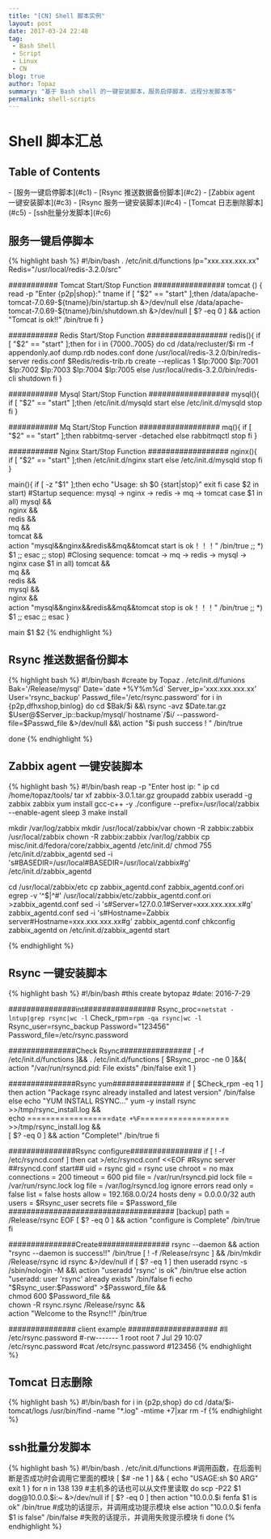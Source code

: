```yaml
---
title: "[CN] Shell 脚本实例"
layout: post
date: 2017-03-24 22:48
tag:
 - Bash Shell
 - Script
 - Linux
 - CN
blog: true
author: Topaz
summary: "基于 Bash shell 的一键安装脚本，服务启停脚本，远程分发脚本等"
permalink: shell-scripts
---
```

<h1 class="title"> Shell 脚本汇总 </h1>


<h2> Table of Contents </h2>
- [服务一键启停脚本](#c1)
- [Rsync 推送数据备份脚本](#c2)
- [Zabbix agent 一键安装脚本](#c3)
- [Rsync 服务一键安装脚本](#c4)
- [Tomcat 日志删除脚本](#c5)
- [ssh批量分发脚本](#c6)


<h2 id="c1"> 服务一键启停脚本 </h2>

{% highlight bash %}
#!/bin/bash
. /etc/init.d/functions
Ip="xxx.xxx.xxx.xx"
Redis="/usr/local/redis-3.2.0/src"

 ########### Tomcat Start/Stop Function ################
tomcat () {
read -p "Enter {p2p|shop}:" tname
if [ "$2" == "start" ];then
	/data/apache-tomcat-7.0.69-${tname}/bin/startup.sh &>/dev/null
else
	/data/apache-tomcat-7.0.69-${tname}/bin/shutdown.sh &>/dev/null
[ $? -eq  0 ] && action "Tomcat is ok!!" /bin/true
fi
}

 ########### Redis Start/Stop Function ##################
redis(){
if [ "$2" == "start" ];then
	for i in {7000..7005}
	do
		cd /data/recluster/$i
		rm -f appendonly.aof  dump.rdb  nodes.conf
	done
	/usr/local/redis-3.2.0/bin/redis-server redis.conf
	$Redis/redis-trib.rb  create  --replicas 1 $Ip:7000 $Ip:7001 $Ip:7002 $Ip:7003 $Ip:7004 $Ip:7005
else
	/usr/local/redis-3.2.0/bin/redis-cli shutdown
fi
}

 ########### Mysql Start/Stop Function ##################
mysql(){
if [ "$2" == "start" ];then
	/etc/init.d/mysqld start
else
	/etc/init.d/mysqld stop
fi
}

 ########### Mq Start/Stop Function ##################
mq(){
if [ "$2" == "start" ];then
	rabbitmq-server -detached
else
	rabbitmqctl stop
fi
}

 ########### Nginx Start/Stop Function ##################
nginx(){
if [ "$2" == "start" ];then
	/etc/init.d/nginx start
else
	/etc/init.d/mysqld stop
fi
}


main(){
if [  -z "$1" ];then
echo "Usage:  sh $0 {start|stop}"
exit
fi
case $2 in
	start)
	#Startup sequence: mysql -> nginx -> redis -> mq -> tomcat
		case $1 in
			all)
				mysql &&\
				nginx &&\
				redis &&\
				mq	&&\
				tomcat	&&\
				action "mysql&&nginx&&redis&&mq&&tomcat start is ok！！！" /bin/true
				;;
			*)
				$1
				;;
		esac
		;;
	stop)
	#Closing sequence: tomcat -> mq -> redis -> mysql -> nginx
		case $1 in
			all)
				tomcat &&\
				mq &&\
				redis &&\
				mysql &&\
				nginx &&\
				action "mysql&&nginx&&redis&&mq&&tomcat stop is ok！！！" /bin/true
				;;
			*)
				$1
				;;
		esac
		;;
esac
}

main $1 $2
{% endhighlight %}

<h2 id="c2">Rsync 推送数据备份脚本</h2>
{% highlight bash %}
#!/bin/bash
#create by Topaz
. /etc/init.d/funions
Bak='/Release/mysql'
Date=`date +%Y%m%d`
Server_ip='xxx.xxx.xxx.xx'
User='rsync_backup'
Passwd_file='/etc/rsync.password'
for i in {p2p,dfhxshop,binlog}
do
	cd $Bak/$i &&\
	rsync -avz $Date.tar.gz $User@$Server_ip::backup/mysql/`hostname`/$i/ --password-file=$Passwd_file &>/dev/null &&\
	action "$i push success ! " /bin/true

done
{% endhighlight %}

<h2 id="c3">Zabbix agent 一键安装脚本 </h2>
{% highlight bash %}
#!/bin/bash
reap -p "Enter host ip: " ip
cd /home/topaz/tools/
tar xf zabbix-3.0.1.tar.gz
groupadd zabbix
useradd -g zabbix zabbix
yum install gcc-c++ -y
./configure --prefix=/usr/local/zabbix --enable-agent
sleep 3
make install

mkdir /var/log/zabbix
mkdir /usr/local/zabbix/var
chown -R zabbix:zabbix /usr/local/zabbix
chown -R zabbix:zabbix /var/log/zabbix
cp misc/init.d/fedora/core/zabbix_agentd /etc/init.d/
chmod 755 /etc/init.d/zabbix_agentd
sed -i 's#BASEDIR=/usr/local#BASEDIR=/usr/local/zabbix#g' /etc/init.d/zabbix_agentd

cd /usr/local/zabbix/etc
cp zabbix_agentd.conf zabbix_agentd.conf.ori
egrep -v '^$|^#' /usr/local/zabbix/etc/zabbix_agentd.conf.ori >zabbix_agentd.conf
sed -i 's#Server=127.0.0.1#Server=xxx.xxx.xxx.x#g' zabbix_agentd.conf
sed -i 's#Hostname=Zabbix server#Hostname=xxx.xxx.xxx.xx#g' zabbix_agentd.conf
chkconfig zabbix_agentd on
/etc/init.d/zabbix_agentd start

{% endhighlight %}
<h2 id="c4">Rsync 一键安装脚本</h2>
{% highlight bash %}
#!/bin/bash
#this create bytopaz
#date: 2016-7-29

 ###############int################
Rsync_proc=`netstat -lntup|grep rsync|wc -l`
Check_rpm=`rpm -qa rsync|wc -l`
Rsync_user=rsync_backup
Password="123456"
Password_file=/etc/rsync.password


 ###############Check Rsync################
[ -f /etc/init.d/functions ]&& . /etc/init.d/functions
[ $Rsync_proc -ne 0 ]&&{
action "/var/run/rsyncd.pid: File exists" /bin/false
exit 1
}

 ###############Rsync yum################
if [ $Check_rpm -eq 1 ]
then
 action "Package rsync already installed and latest version" /bin/false
else
 echo "YUM INSTALL RSYNC..."
 yum -y install rsync >>/tmp/rsync_install.log &&\
 echo ==================`date +%F`=================== >>/tmp/rsync_install.log &&\
 [ $? -eq 0 ] && action "Complete!" /bin/true
fi

 ###############Rsync configure################
if [ ! -f /etc/rsyncd.conf ]
then
cat >/etc/rsyncd.conf <<EOF
 #Rsync server
 ##rsyncd.conf start##
 uid = rsync
 gid = rsync
 use chroot = no
 max connections = 200
 timeout = 600
 pid file = /var/run/rsyncd.pid
 lock file = /var/run/rsync.lock
 log file = /var/log/rsyncd.log
 ignore errors
 read only = false
 list = false
 hosts allow = 192.168.0.0/24
 hosts deny = 0.0.0.0/32
 auth users = $Rsync_user
 secrets file = $Password_file
 #####################################
 [backup]
 path = /Release/rsync
EOF
 [ $? -eq 0 ] && action "configure is Complete" /bin/true
 fi

 ###############Create################
rsync --daemon && action "rsync --daemon is success!!" /bin/true
[ ! -f /Release/rsync ] && /bin/mkdir /Release/rsync
id rsync &>/dev/null
if [ $? -eq 1 ]
then
 useradd rsync -s /sbin/nologin -M &&\
 action "useradd 'rsync' is ok" /bin/true
else
 action "useradd: user 'rsync' already exists" /bin/false
fi
echo "$Rsync_user:$Password" >$Password_file &&\
chmod 600 $Password_file &&\
chown -R rsync.rsync /Release/rsync &&\
action "Welcome to the Rsync!!" /bin/true

 ############### client example ####################
#ll /etc/rsync.password
#-rw------- 1 root root 7 Jul 29 10:07 /etc/rsync.password
#cat /etc/rsync.password
#123456
{% endhighlight %}


<h2 id="c5">Tomcat 日志删除 </h2>
{% highlight bash %}
#!/bin/bash
for i in {p2p,shop}
do
	cd /data/$i-tomcat/logs
	/usr/bin/find -name "*.log" -mtime +7|xar rm -f
{% endhighlight %}


<h2 id="c6">ssh批量分发脚本 </h2>
{% highlight bash %}
#!/bin/bash
. /etc/init.d/functions				#调用函数，在后面判断是否成功时会调用它里面的模块
[ $# -ne 1 ] && {					
        echo "USAGE:sh $0 ARG"		
        exit 1						
}
for n in 138 139					#主机多的话也可以从文件里读取
do
        scp -P22 $1 dog@10.0.0.$i:~ &>/dev/null
		if [ $? -eq 0 ]				
        then
                action "10.0.0.$i fenfa $1 is ok" /bin/true		#成功的话提示，并调用成功提示模块
        else
                action "10.0.0.$i fenfa $1 is false" /bin/false	#失败的话提示，并调用失败提示模块
        fi
done
{% endhighlight %}
